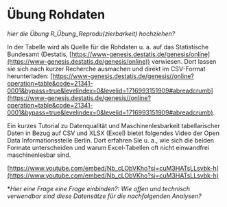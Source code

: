# Übung Rohdaten

*hier die Übung R_Übung_Reprodu(zierbarkeit) hochziehen?*

In der Tabelle wird als Quelle für die Rohdaten u. a. auf das Statistische Bundesamt (Destatis, [https://www-genesis.destatis.de/genesis/online](https://www-genesis.destatis.de/genesis/online)) verwiesen. Dort lassen sie sich nach kurzer Recherche ausmachen und direkt im CSV-Format herunterladen: [https://www-genesis.destatis.de/genesis//online?operation=table&code=21341-0001&bypass=true&levelindex=0&levelid=1716993151909#abreadcrumb](https://www-genesis.destatis.de/genesis//online?operation=table&code=21341-0001&bypass=true&levelindex=0&levelid=1716993151909#abreadcrumb). 

Ein kurzes Tutorial zu Datenqualität und Maschinenlesbarkeit tabellarischer Daten in Bezug auf CSV und XLSX (Excel) bietet folgendes Video der Open Data Informationsstelle Berlin. Dort erfahren Sie u. a., wie sich die beiden Formate unterscheiden und warum Excel-Tabellen oft nicht einwandfrei maschinenlesbar sind.

[https://www.youtube.com/embed/Nb_cLObVKho?si=cuM3HATsLLsvbk-h](https://www.youtube.com/embed/Nb_cLObVKho?si=cuM3HATsLLsvbk-h)

**Hier eine Frage eine Frage einbinden?: Wie offen und technisch verwendbar sind diese Datensätze für die nachfolgenden Analysen?*

